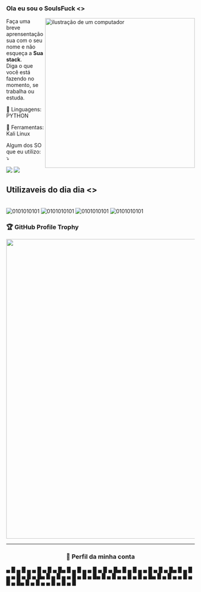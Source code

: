 ### Ola eu sou o SoulsFuck <>


<img src="https://raw.githubusercontent.com/MicaelliMedeiros/micaellimedeiros/master/image/computer-illustration.png" alt="ilustração de um computador" min-width="400px" max-width="400px" width="400px" align="right">

<p align="left"> 
  Faça uma breve aprensentação sua com o seu nome e não esqueça a <strong>Sua stack</strong>.<br>
  Diga o que você está fazendo no momento, se trabalha ou estuda.
</p>

<p align="left">
  🦄 Linguagens: PYTHON
</p>

<p align="left">
  💼 Ferramentas: Kali Linux
</p>

<p align="left">
  Algum dos SO que eu utilizo: ⤵️
</p>

<p align="left">
  <a href="#" title="LINUX">
  <img src="https://img.shields.io/badge/Linux-FCC624?style=for-the-badge&logo=linux&logoColor=black"/></a>
  <a href="" title="WINDOWS">
  <img src="https://img.shields.io/badge/Windows-0078D6?style=for-the-badge&logo=windows&logoColor=white"/></a>
</p>



## Utilizaveis do dia dia <>

<div style="display: inline_block"><br/>
    <img align="center" alt="0101010101" src="https://img.shields.io/badge/Python-14354C?style=for-the-badge&logo=python&logoColor=white" />
    <img align="center" alt="0101010101" src="https://img.shields.io/badge/PHP-777BB4?style=for-the-badge&logo=php&logoColor=white" />
    <img align="center" alt="0101010101" src="https://img.shields.io/badge/Notepad++-90E59A.svg?style=for-the-badge&logo=notepad%2B%2B&logoColor=black" />
    <img align="center" alt="0101010101" src="https://img.shields.io/badge/Cloudflare-F38020?style=for-the-badge&logo=Cloudflare&logoColor=white" />
</div>

### 🏆 GitHub Profile Trophy

<p align="center">
  <a
    href="https://github.com/ryo-ma/github-profile-trophy"
    title="repositório de troféus"
  >
    <img
      width="800"
      src="https://github-profile-trophy.vercel.app/?username=Soulsfuck&column=8&theme=darkhub&no-frame=true&no-bg=true"
    />
  </a>

</p>

---

<div align="center">
  <h3><b>📍 Perfil da minha conta</b></h3>
</div>

<p align="center">



▄ █ ▄ █ ▄ ▄ █ ▄ █ ▄ █▄ █ ▄ █ ▄ ▄ █ ▄ █ ▄ █▄ █ ▄ █ ▄ ▄ █ ▄ █ ▄ █▄ █ ▄ █ ▄ ▄ █ ▄ █ ▄ █▄ █ ▄ █ ▄ ▄ █ ▄ █ ▄ █▄ █ ▄ █ ▄ ▄ █ ▄ █ ▄ █▄ █ ▄ █ ▄ ▄ █ ▄ █ ▄ █▄ █ ▄ █ ▄ ▄ █ ▄ █ ▄ █

